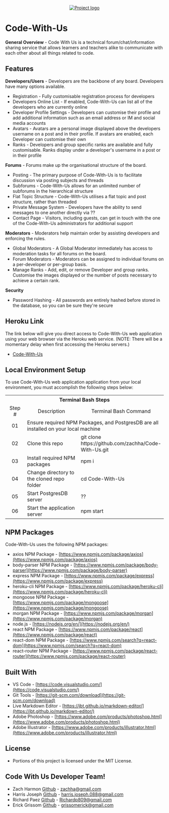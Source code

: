 <p align="center">
<a href="https://code-withus.herokuapp.com/login" target="_blank"><img src=https://github.com/zachha/Code-With-Us/blob/master/client/build/static/img/cwu_readme.png?raw=true" alt="Project logo"/></a>
</p>

# Code-With-Us

**General Overview** - Code With Us is a technical forum/chat/information sharing service that allows learners and teachers alike to communicate with each other about all things related to code. 

## Features
**Developers/Users** - Developers are the backbone of any board. Developers have many options available.
* Registration - Fully customisable registration process for developers
* Developers Online List - If enabled, Code-With-Us can list all of the developers who are currently online
* Developer Profile Settings - Developers can customise their profile and add additional information such as an email address or IM and social media accounts
* Avatars - Avatars are a personal image displayed above the developers username on a post and in their profile. If avatars are enabled, each Developer can customise their own
* Ranks - Developers and group specific ranks are available and fully customisable. Ranks display under a developer's username in a post or in their profile

**Forums** - Forums make up the organisational structure of the board.
* Posting - The primary purpose of Code-With-Us is to facilitate discussion via posting subjects and threads
* Subforums - Code-With-Us allows for an unlimited number of subforums in the hierarchical structure
* Flat Topic Structure - Code-With-Us utilises a flat topic and post structure, rather than threaded
* Private Message System - Developers have the ability to send messages to one another directly via ??
* Contact Page - Visitors, including guests, can get in touch with the one of the Code-With-Us administrators for additional support

**Moderators** - Moderators help maintain order by assisting developers and enforcing the rules.
* Global Moderators - A Global Moderator immediately has access to moderation tasks for all forums on the board.
* Forum Moderators - Moderators can be assigned to individual forums on a per-developer or per-group basis.
* Manage Ranks - Add, edit, or remove Developer and group ranks. Customise the images displayed or the number of posts necessary to achieve a certain rank.

**Security**
* Password Hashing - All passwords are entirely hashed before stored in the database, so you can be sure they're secure
 

<!-- ## Future Improvements
Here is our list of planned improvements that we are working on: -->


## Heroku Link
The link below will give you direct access to Code-With-Us web application using your web browser via the Heroku web service. (NOTE: There will be a momentary delay when first accessing the Heroku servers.)

* [Code-With-Us](https://code-withus.herokuapp.com/login)

## Local Environment Setup
To use Code-With-Us web application application from your local environment, you must accomplish the following steps below:

<table>
  <tr>
    <th colspan="3">Terminal Bash Steps</th>
  </tr>
  <tr>
    <td align="center" style="width: 75px;">Step #</td>
    <td align="center" style="width: 330px;">Description</td>
    <td  align="center" >Terminal Bash Command</td>
  </tr>
  <tr>
    <td align="center">01</td>
    <td colspan="2">Ensure required NPM Packages, and PostgresDB are all installed on your local machine</td>
  </tr>
  <tr>
    <td align="center">02</td>
    <td>Clone this repo</td>
    <td>git clone https://<i></i>github.com/zachha/Code-With-Us.git</td>
  </tr>
  <tr>
    <td align="center">03</td>
    <td>Install required NPM packages</td>
    <td>npm i</td>
  </tr>
  <tr>
    <td align="center">04</td>
    <td>Change directory to the cloned repo folder</td>
    <td>cd Code-With-Us</td>
  </tr>
  <tr>
    <td align="center">05</td>
    <td>Start PostgresDB server</td>
    <td>??</td>
  </tr>
  <tr>
    <td align="center">06</td>
    <td>Start the application server</td>
    <td>npm start</td>
  </tr>
  </table>

## NPM Packages
Code-With-Us uses the following NPM packages:
- axios NPM Package - [https://www.npmjs.com/package/axios](https://www.npmjs.com/package/axios)
- body-parser NPM Package - [https://www.npmjs.com/package/body-parser](https://www.npmjs.com/package/body-parser)
- express NPM Package - [https://www.npmjs.com/package/express](https://www.npmjs.com/package/express)
- heroku-cli NPM Package - [https://www.npmjs.com/package/heroku-cli](https://www.npmjs.com/package/heroku-cli)
- mongoose NPM Package - [https://www.npmjs.com/package/mongoose](https://www.npmjs.com/package/mongoose)
- morgan NPM Package - [https://www.npmjs.com/package/morgan](https://www.npmjs.com/package/morgan)
- node.js - [https://nodejs.org/en/](https://nodejs.org/en/)
- react NPM Package - [https://www.npmjs.com/package/react](https://www.npmjs.com/package/react)
- react-dom NPM Package - [https://www.npmjs.com/search?q=react-dom](https://www.npmjs.com/search?q=react-dom)
- react-router NPM Package - [https://www.npmjs.com/package/react-router](https://www.npmjs.com/package/react-router)

## Built With
* VS Code - [https://code.visualstudio.com/](https://code.visualstudio.com/)
* Git Tools - [https://git-scm.com/download](https://git-scm.com/download)
* Live Markdown Editor - [https://jbt.github.io/markdown-editor/](https://jbt.github.io/markdown-editor/)
* Adobe Photoshop - [https://www.adobe.com/products/photoshop.html](https://www.adobe.com/products/photoshop.html)
* Adobe Illustrator - [https://www.adobe.com/products/illustrator.html](https://www.adobe.com/products/illustrator.html)

## License
* Portions of this project is licensed under the MIT License.

## Code With Us Developer Team!
* Zach Harmon [Github](https://www.github.com/zachha) - zachha@gmail.com
* Harris Joseph [Github](https://www.github.com/HarryCaveMan) - harris.joseph.088@gmail.com
* Richard Paez [Github](https://www.github.com/RPaez09) - Richardp809@gmail.com
* Erick Grissom [Github](https://www.github.com/GrissomErick) - grissomerick@gmail.com


